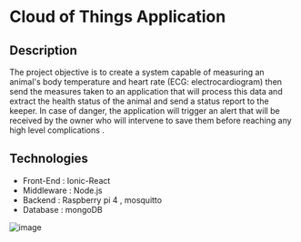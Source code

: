 # Cloud of Things Application
## Description
The project objective is to create a system capable of measuring an animal's body temperature and heart rate (ECG: electrocardiogram) 
then send the measures taken to an application that will process this data and extract the health status of the animal and send a status
report to the keeper. In case of danger, the application will trigger an alert that will be received by the owner who will intervene to save
them before reaching any high level complications .

## Technologies

- Front-End : Ionic-React
- Middleware : Node.js
- Backend : Raspberry pi 4 , mosquitto
- Database : mongoDB

![image](https://user-images.githubusercontent.com/75638904/148521454-5ec950ec-57d9-45dd-afb8-23731324b26d.png)
